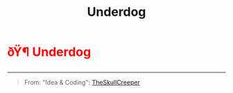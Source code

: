 ﻿---
lang: en-US
title: Underdog
prev: Trapster
next: Witch
---
# <font color="red">ðŸ¶ <b>Underdog</b></font> <Badge text="Killing" type="tip" vertical="middle"/>
---

> From: "Idea & Coding": [TheSkullCreeper](https://github.com/Loonie-Toons)


